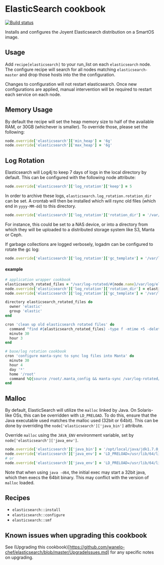 # ElasticSearch cookbook

[![Build status](https://secure.travis-ci.org/wanelo-chef/elasticsearch.png)](http://travis-ci.org/wanelo-chef/elasticsearch)

Installs and configures the Joyent Elasticsearch distribution on a SmartOS image.

## Usage

Add `recipe[elasticsearch]` to your run_list on each `elasticsearch` node. The configure
recipe will search for all nodes matching `elasticsearch-master` and drop those hosts into the
the configuration.

Changes to configuration will not restart elasticsearch. Once new configurations are applied,
manual intervention will be required to restart each service on each node.

## Memory Usage

By default the recipe will set the heap memory size to half of the available RAM, or 30GB
(whichever is smaller).  To override those, please set the following:

```ruby
node.override['elasticsearch']['min_heap'] = '6g'
node.override['elasticsearch']['max_heap'] = '6g'
```

## Log Rotation

Elasticsearch will Log4j to keep 7 days of logs in the local directory by default. This
can be configured with the following node attribute:

```ruby
node.override['elasticsearch']['log_rotation']['keep'] = 5
```

In order to archive these logs, `elasticsearch.log_rotation.rotation_dir` can be set. A
crontab will then be installed which will rsync old files (which end in `yyyy-MM-dd`) to
this directory.

```ruby
node.override['elasticsearch']['log_rotation']['rotation_dir'] = '/var/log/rotated/elasticsearch'
```

For instance, this could be set to a NAS device, or into a directory from which they
will be uploaded to a distributed storage system like S3, Manta or Ceph.

If garbage collections are logged verbosely, logadm can be configured to rotate the gc log:

```ruby
node.override['elasticsearch']['log_rotation']['gc_template'] = '/var/log/rotated/$nodename/var/log/elasticsearch/$basename.%Y%m%d'
```

#### example

```ruby
# application wrapper cookbook
elasticsearch_rotated_files = "/var/log-rotated/#{node.name}/var/log/elasticsearch"
node.override['elasticsearch']['log_rotation']['rotation_dir'] = elasticsearch_rotated_files
node.override['elasticsearch']['log_rotation']['gc_template'] = '/var/log-rotated/$nodename/var/log/elasticsearch/$basename.%Y%m%d' 

directory elasticsearch_rotated_files do
  owner 'elastic'
  group 'elastic'
end

cron 'clean up old elasticsearch rotated files' do
  command "find #{elasticsearch_rotated_files} -type f -mtime +5 -delete"
  minute 30
  hour 3
end
```

```ruby
# base/log rotation cookbook
cron 'configure manta-sync to sync log files into Manta' do
  minute 30
  hour 4
  day '*'
  home '/root'
  command %Q{source /root/.manta_config && manta-sync /var/log-rotated/#{node['fqdn']}/ ~~/stor/logs/#{node['fqdn']}}
end

```

## Malloc

By default, ElasticSearch will utilize the `malloc` linked by Java. On Solaris-like OSs, this
can be overridden with `LD_PRELOAD`. To do this, ensure that the Java executable used matches
the malloc used (32bit or 64bit). This can be done by overriding the
`node['elasticsearch']['java_bin']` attribute.

Override `malloc` using the `JAVA_ENV` environment variable, set by
`node['elasticsearch']['java_env']`.

```ruby
node.override['elasticsearch']['java_bin'] = '/opt/local/java/jdk1.7.0_67/bin/amd64/java'
node.override['elasticsearch']['java_env'] = 'LD_PRELOAD=/usr/lib/64/libumem.so'
# or
node.override['elasticsearch']['java_env'] = 'LD_PRELOAD=/usr/lib/64/libmtmalloc.so'
```

Note that when using `java -d64`, the initial exec may start a 32bit java, which then execs
the 64bit binary. This may conflict with the version of `malloc` loaded.

## Recipes

* `elasticsearch::install`
* `elasticsearch::configure`
* `elasticsearch::smf`


## Known issues when upgrading this cookbook

See (Upgrading this cookbook)[https://github.com/wanelo-chef/elasticsearch/blob/master/UpgradeIssues.md] for any specific
notes on upgrading.

